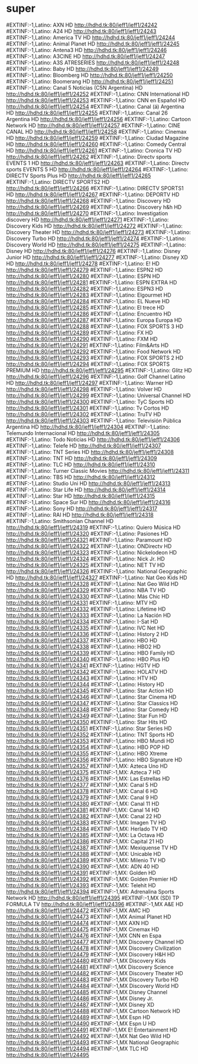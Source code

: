 # super
#EXTINF:-1,Latino: AXN HD
http://hdhd.tk:80/jeff1/jeff1/24242
#EXTINF:-1,Latino: A24 HD
http://hdhd.tk:80/jeff1/jeff1/24243
#EXTINF:-1,Latino: America TV HD
http://hdhd.tk:80/jeff1/jeff1/24244
#EXTINF:-1,Latino: Animal Planet HD
http://hdhd.tk:80/jeff1/jeff1/24245
#EXTINF:-1,Latino: Antena3 HD
http://hdhd.tk:80/jeff1/jeff1/24246
#EXTINF:-1,Latino: A3CINE HD
http://hdhd.tk:80/jeff1/jeff1/24247
#EXTINF:-1,Latino: A3S ATRESERIES
http://hdhd.tk:80/jeff1/jeff1/24248
#EXTINF:-1,Latino: Baby HD
http://hdhd.tk:80/jeff1/jeff1/24249
#EXTINF:-1,Latino: Bloomberg HD
http://hdhd.tk:80/jeff1/jeff1/24250
#EXTINF:-1,Latino: Boomerang HD
http://hdhd.tk:80/jeff1/jeff1/24251
#EXTINF:-1,Latino: Canal 5 Noticias (C5N Argentina) HD
http://hdhd.tk:80/jeff1/jeff1/24252
#EXTINF:-1,Latino: CNN International HD
http://hdhd.tk:80/jeff1/jeff1/24253
#EXTINF:-1,Latino: CNN en Español HD
http://hdhd.tk:80/jeff1/jeff1/24254
#EXTINF:-1,Latino: Canal (á) Argentina HD
http://hdhd.tk:80/jeff1/jeff1/24255
#EXTINF:-1,Latino: Canal 26 Argentina HD
http://hdhd.tk:80/jeff1/jeff1/24256
#EXTINF:-1,Latino: Cartoon Network HD
http://hdhd.tk:80/jeff1/jeff1/24257
#EXTINF:-1,Latino: CINE CANAL HD
http://hdhd.tk:80/jeff1/jeff1/24258
#EXTINF:-1,Latino: Cinemax HD
http://hdhd.tk:80/jeff1/jeff1/24259
#EXTINF:-1,Latino: Ciudad Magazine HD
http://hdhd.tk:80/jeff1/jeff1/24260
#EXTINF:-1,Latino: Comedy Central HD
http://hdhd.tk:80/jeff1/jeff1/24261
#EXTINF:-1,Latino: Cronica TV HD
http://hdhd.tk:80/jeff1/jeff1/24262
#EXTINF:-1,Latino: Directv sports EVENTS 1 HD
http://hdhd.tk:80/jeff1/jeff1/24263
#EXTINF:-1,Latino: Directv sports EVENTS 5 HD
http://hdhd.tk:80/jeff1/jeff1/24264
#EXTINF:-1,Latino: DIRECTV Sports Plus HD
http://hdhd.tk:80/jeff1/jeff1/24265
#EXTINF:-1,Latino: DIRECTV SPORTS2 HD
http://hdhd.tk:80/jeff1/jeff1/24266
#EXTINF:-1,Latino: DIRECTV SPORTS1 HD
http://hdhd.tk:80/jeff1/jeff1/24267
#EXTINF:-1,Latino: DEPORTV HD
http://hdhd.tk:80/jeff1/jeff1/24268
#EXTINF:-1,Latino: Discovery HD
http://hdhd.tk:80/jeff1/jeff1/24269
#EXTINF:-1,Latino: Discovery h&h HD
http://hdhd.tk:80/jeff1/jeff1/24270
#EXTINF:-1,Latino: Investigation discovery HD
http://hdhd.tk:80/jeff1/jeff1/24271
#EXTINF:-1,Latino: Discovery Kids HD
http://hdhd.tk:80/jeff1/jeff1/24272
#EXTINF:-1,Latino: Discovery Theater HD
http://hdhd.tk:80/jeff1/jeff1/24273
#EXTINF:-1,Latino: Discovery Turbo HD
http://hdhd.tk:80/jeff1/jeff1/24274
#EXTINF:-1,Latino: Discovery World HD
http://hdhd.tk:80/jeff1/jeff1/24275
#EXTINF:-1,Latino: Disney HD
http://hdhd.tk:80/jeff1/jeff1/24276
#EXTINF:-1,Latino: Disney Junior HD
http://hdhd.tk:80/jeff1/jeff1/24277
#EXTINF:-1,Latino: Disney XD HD
http://hdhd.tk:80/jeff1/jeff1/24278
#EXTINF:-1,Latino: E! HD
http://hdhd.tk:80/jeff1/jeff1/24279
#EXTINF:-1,Latino: ESPN2 HD
http://hdhd.tk:80/jeff1/jeff1/24280
#EXTINF:-1,Latino: ESPN HD
http://hdhd.tk:80/jeff1/jeff1/24281
#EXTINF:-1,Latino: ESPN EXTRA HD
http://hdhd.tk:80/jeff1/jeff1/24282
#EXTINF:-1,Latino: ESPN3 HD
http://hdhd.tk:80/jeff1/jeff1/24283
#EXTINF:-1,Latino: Elgourmet HD
http://hdhd.tk:80/jeff1/jeff1/24284
#EXTINF:-1,Latino: EL Nueve HD
http://hdhd.tk:80/jeff1/jeff1/24285
#EXTINF:-1,Latino: El trece HD
http://hdhd.tk:80/jeff1/jeff1/24286
#EXTINF:-1,Latino: Encuentro HD
http://hdhd.tk:80/jeff1/jeff1/24287
#EXTINF:-1,Latino: Europa Europa HD
http://hdhd.tk:80/jeff1/jeff1/24288
#EXTINF:-1,Latino: FOX SPORTS 3 HD
http://hdhd.tk:80/jeff1/jeff1/24289
#EXTINF:-1,Latino: FX HD
http://hdhd.tk:80/jeff1/jeff1/24290
#EXTINF:-1,Latino: FXM HD
http://hdhd.tk:80/jeff1/jeff1/24291
#EXTINF:-1,Latino: Film&Arts HD
http://hdhd.tk:80/jeff1/jeff1/24292
#EXTINF:-1,Latino: Food Network HD
http://hdhd.tk:80/jeff1/jeff1/24293
#EXTINF:-1,Latino: FOX SPORTS 2 HD
http://hdhd.tk:80/jeff1/jeff1/24294
#EXTINF:-1,Latino: FOX SPORTS PREMIUM HD
http://hdhd.tk:80/jeff1/jeff1/24295
#EXTINF:-1,Latino: Glitz HD
http://hdhd.tk:80/jeff1/jeff1/24296
#EXTINF:-1,Latino: Golf Channel Latino HD
http://hdhd.tk:80/jeff1/jeff1/24297
#EXTINF:-1,Latino: Warner HD
http://hdhd.tk:80/jeff1/jeff1/24298
#EXTINF:-1,Latino: Volver HD
http://hdhd.tk:80/jeff1/jeff1/24299
#EXTINF:-1,Latino: Universal Channel HD
http://hdhd.tk:80/jeff1/jeff1/24300
#EXTINF:-1,Latino: TyC Sports HD
http://hdhd.tk:80/jeff1/jeff1/24301
#EXTINF:-1,Latino: Tv Cortos HD
http://hdhd.tk:80/jeff1/jeff1/24302
#EXTINF:-1,Latino: TruTV HD
http://hdhd.tk:80/jeff1/jeff1/24303
#EXTINF:-1,Latino: Televisión Pública Argentina HD
http://hdhd.tk:80/jeff1/jeff1/24304
#EXTINF:-1,Latino: Telemundo Internacional HD
http://hdhd.tk:80/jeff1/jeff1/24305
#EXTINF:-1,Latino: Todo Noticias HD
http://hdhd.tk:80/jeff1/jeff1/24306
#EXTINF:-1,Latino: Telefe HD
http://hdhd.tk:80/jeff1/jeff1/24307
#EXTINF:-1,Latino: TNT Series HD
http://hdhd.tk:80/jeff1/jeff1/24308
#EXTINF:-1,Latino: TNT HD
http://hdhd.tk:80/jeff1/jeff1/24309
#EXTINF:-1,Latino: TLC HD
http://hdhd.tk:80/jeff1/jeff1/24310
#EXTINF:-1,Latino: Turner Classic Movies
http://hdhd.tk:80/jeff1/jeff1/24311
#EXTINF:-1,Latino: TBS HD
http://hdhd.tk:80/jeff1/jeff1/24312
#EXTINF:-1,Latino: Studio Uni HD
http://hdhd.tk:80/jeff1/jeff1/24313
#EXTINF:-1,Latino: Star Life HD
http://hdhd.tk:80/jeff1/jeff1/24314
#EXTINF:-1,Latino: Star HD
http://hdhd.tk:80/jeff1/jeff1/24315
#EXTINF:-1,Latino: Space Sur HD
http://hdhd.tk:80/jeff1/jeff1/24316
#EXTINF:-1,Latino: Sony HD
http://hdhd.tk:80/jeff1/jeff1/24317
#EXTINF:-1,Latino: RAI HD
http://hdhd.tk:80/jeff1/jeff1/24318
#EXTINF:-1,Latino: Smithsonian Channel HD
http://hdhd.tk:80/jeff1/jeff1/24319
#EXTINF:-1,Latino: Quiero Música HD
http://hdhd.tk:80/jeff1/jeff1/24320
#EXTINF:-1,Latino: Pasiones HD
http://hdhd.tk:80/jeff1/jeff1/24321
#EXTINF:-1,Latino: Paramount HD
http://hdhd.tk:80/jeff1/jeff1/24322
#EXTINF:-1,Latino: ONDirectv HD
http://hdhd.tk:80/jeff1/jeff1/24323
#EXTINF:-1,Latino: Nickelodeon HD
http://hdhd.tk:80/jeff1/jeff1/24324
#EXTINF:-1,Latino: Nick Jr. HD
http://hdhd.tk:80/jeff1/jeff1/24325
#EXTINF:-1,Latino: NET TV HD
http://hdhd.tk:80/jeff1/jeff1/24326
#EXTINF:-1,Latino: National Geographic HD
http://hdhd.tk:80/jeff1/jeff1/24327
#EXTINF:-1,Latino: Nat Geo Kids HD
http://hdhd.tk:80/jeff1/jeff1/24328
#EXTINF:-1,Latino: Nat Geo Wild HD
http://hdhd.tk:80/jeff1/jeff1/24329
#EXTINF:-1,Latino: NBA TV HD
http://hdhd.tk:80/jeff1/jeff1/24330
#EXTINF:-1,Latino: Más Chic HD
http://hdhd.tk:80/jeff1/jeff1/24331
#EXTINF:-1,Latino: MTV HD
http://hdhd.tk:80/jeff1/jeff1/24332
#EXTINF:-1,Latino: Lifetime HD
http://hdhd.tk:80/jeff1/jeff1/24333
#EXTINF:-1,Latino: La Nación HD
http://hdhd.tk:80/jeff1/jeff1/24334
#EXTINF:-1,Latino: I-Sat HD
http://hdhd.tk:80/jeff1/jeff1/24335
#EXTINF:-1,Latino: IVC Net HD
http://hdhd.tk:80/jeff1/jeff1/24336
#EXTINF:-1,Latino: History 2 HD
http://hdhd.tk:80/jeff1/jeff1/24337
#EXTINF:-1,Latino: HBO HD
http://hdhd.tk:80/jeff1/jeff1/24338
#EXTINF:-1,Latino: HBO2 HD
http://hdhd.tk:80/jeff1/jeff1/24339
#EXTINF:-1,Latino: HBO Family HD
http://hdhd.tk:80/jeff1/jeff1/24340
#EXTINF:-1,Latino: HBO Plus HD
http://hdhd.tk:80/jeff1/jeff1/24341
#EXTINF:-1,Latino: HGTV HD
http://hdhd.tk:80/jeff1/jeff1/24342
#EXTINF:-1,Latino: HOLATV HD
http://hdhd.tk:80/jeff1/jeff1/24343
#EXTINF:-1,Latino: HTV HD
http://hdhd.tk:80/jeff1/jeff1/24344
#EXTINF:-1,Latino: History HD
http://hdhd.tk:80/jeff1/jeff1/24345
#EXTINF:-1,Latino: Star Action HD
http://hdhd.tk:80/jeff1/jeff1/24346
#EXTINF:-1,Latino: Star Cinema HD
http://hdhd.tk:80/jeff1/jeff1/24347
#EXTINF:-1,Latino: Star Classics HD
http://hdhd.tk:80/jeff1/jeff1/24348
#EXTINF:-1,Latino: Star Comedy HD
http://hdhd.tk:80/jeff1/jeff1/24349
#EXTINF:-1,Latino: Star Fun HD
http://hdhd.tk:80/jeff1/jeff1/24350
#EXTINF:-1,Latino: Star Hits HD
http://hdhd.tk:80/jeff1/jeff1/24351
#EXTINF:-1,Latino: Star Series HD
http://hdhd.tk:80/jeff1/jeff1/24352
#EXTINF:-1,Latino: TNT Sports HD
http://hdhd.tk:80/jeff1/jeff1/24353
#EXTINF:-1,Latino: HBO Mundi HD
http://hdhd.tk:80/jeff1/jeff1/24354
#EXTINF:-1,Latino: HBO POP HD
http://hdhd.tk:80/jeff1/jeff1/24355
#EXTINF:-1,Latino: HBO Xtreme
http://hdhd.tk:80/jeff1/jeff1/24356
#EXTINF:-1,Latino: HBO Signature HD
http://hdhd.tk:80/jeff1/jeff1/24357
#EXTINF:-1,MX: Azteca Uno HD
http://hdhd.tk:80/jeff1/jeff1/24375
#EXTINF:-1,MX: Azteca 7 HD
http://hdhd.tk:80/jeff1/jeff1/24376
#EXTINF:-1,MX: Las Estrellas HD
http://hdhd.tk:80/jeff1/jeff1/24377
#EXTINF:-1,MX: Canal 5 HD
http://hdhd.tk:80/jeff1/jeff1/24378
#EXTINF:-1,MX: Canal 6 HD
http://hdhd.tk:80/jeff1/jeff1/24379
#EXTINF:-1,MX: Canal 9 HD
http://hdhd.tk:80/jeff1/jeff1/24380
#EXTINF:-1,MX: Canal 11 HD
http://hdhd.tk:80/jeff1/jeff1/24381
#EXTINF:-1,MX: Canal 14 HD
http://hdhd.tk:80/jeff1/jeff1/24382
#EXTINF:-1,MX: Canal 22 HD
http://hdhd.tk:80/jeff1/jeff1/24383
#EXTINF:-1,MX: Imagen TV HD
http://hdhd.tk:80/jeff1/jeff1/24384
#EXTINF:-1,MX: Herlado TV HD
http://hdhd.tk:80/jeff1/jeff1/24385
#EXTINF:-1,MX: La Octava HD
http://hdhd.tk:80/jeff1/jeff1/24386
#EXTINF:-1,MX: Capital 21 HD
http://hdhd.tk:80/jeff1/jeff1/24387
#EXTINF:-1,MX: Mexiquense TV HD
http://hdhd.tk:80/jeff1/jeff1/24388
#EXTINF:-1,MX: Unicable HD
http://hdhd.tk:80/jeff1/jeff1/24389
#EXTINF:-1,MX: Milenio TV HD
http://hdhd.tk:80/jeff1/jeff1/24390
#EXTINF:-1,MX: ADN 40 HD
http://hdhd.tk:80/jeff1/jeff1/24391
#EXTINF:-1,MX: Golden HD
http://hdhd.tk:80/jeff1/jeff1/24392
#EXTINF:-1,MX: Golden Premier HD
http://hdhd.tk:80/jeff1/jeff1/24393
#EXTINF:-1,MX: Telehit HD
http://hdhd.tk:80/jeff1/jeff1/24394
#EXTINF:-1,MX: Adrenalina Sports Network HD
http://hdhd.tk:80/jeff1/jeff1/24395
#EXTINF:-1,MX (SD) TP FORMULA TV
http://hdhd.tk:80/jeff1/jeff1/24396
#EXTINF:-1,MX A&E HD
http://hdhd.tk:80/jeff1/jeff1/24472
#EXTINF:-1,MX AMC HD
http://hdhd.tk:80/jeff1/jeff1/24473
#EXTINF:-1,MX Animal Planet HD
http://hdhd.tk:80/jeff1/jeff1/24474
#EXTINF:-1,MX AXN HD
http://hdhd.tk:80/jeff1/jeff1/24475
#EXTINF:-1,MX Cinemax HD
http://hdhd.tk:80/jeff1/jeff1/24476
#EXTINF:-1,MX CNN en Espa
http://hdhd.tk:80/jeff1/jeff1/24477
#EXTINF:-1,MX Discovery Channel HD
http://hdhd.tk:80/jeff1/jeff1/24478
#EXTINF:-1,MX Discovery Civilization
http://hdhd.tk:80/jeff1/jeff1/24479
#EXTINF:-1,MX Discovery H&H HD
http://hdhd.tk:80/jeff1/jeff1/24480
#EXTINF:-1,MX Discovery Kids
http://hdhd.tk:80/jeff1/jeff1/24481
#EXTINF:-1,MX Discovery Science
http://hdhd.tk:80/jeff1/jeff1/24482
#EXTINF:-1,MX Discovery Theater HD
http://hdhd.tk:80/jeff1/jeff1/24483
#EXTINF:-1,MX Discovery Turbo HD
http://hdhd.tk:80/jeff1/jeff1/24484
#EXTINF:-1,MX Discovery World HD
http://hdhd.tk:80/jeff1/jeff1/24485
#EXTINF:-1,MX Disney Channel
http://hdhd.tk:80/jeff1/jeff1/24486
#EXTINF:-1,MX Disney Jr.
http://hdhd.tk:80/jeff1/jeff1/24487
#EXTINF:-1,MX Disney XD
http://hdhd.tk:80/jeff1/jeff1/24488
#EXTINF:-1,MX Cartoon Network HD
http://hdhd.tk:80/jeff1/jeff1/24489
#EXTINF:-1,MX Espn HD
http://hdhd.tk:80/jeff1/jeff1/24490
#EXTINF:-1,MX Espn U HD
http://hdhd.tk:80/jeff1/jeff1/24491
#EXTINF:-1,MX E! Entertainment HD
http://hdhd.tk:80/jeff1/jeff1/24492
#EXTINF:-1,MX Nat Geo Wild HD
http://hdhd.tk:80/jeff1/jeff1/24493
#EXTINF:-1,MX National Geographic
http://hdhd.tk:80/jeff1/jeff1/24494
#EXTINF:-1,MX TLC HD
http://hdhd.tk:80/jeff1/jeff1/24495
